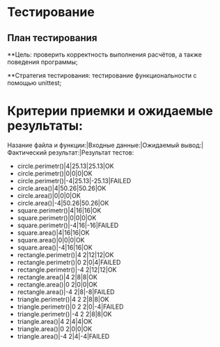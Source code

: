 # Тестирование

## План тестирования

**Цель: проверить корректность выполнения расчётов, а также поведения программы;

**Стратегия тестирования: тестирование функциональности с помощью unittest;

# Критерии приемки и ожидаемые результаты:

Назание файла и функции:|Входные данные:|Ожидаемый вывод:|Фактический результат:|Результат тестов:
- circle.perimetr()|4|25.13|25.13|OK
- circle.perimetr()|0|0|0|OK
- circle.perimetr()|-4|25.13|-25.13|FAILED
- circle.area()|4|50.26|50.26|OK
- circle.area()|0|0|0|OK
- circle.area()|-4|50.26|50.26|OK
- square.perimetr()|4|16|16|OK
- square.perimetr()|0|0|0|OK
- square.perimetr()|-4|16|-16|FAILED
- square.area()|4|16|16|OK
- square.area()|0|0|0|OK
- square.area()|-4|16|16|OK
- rectangle.perimetr()|4 2|12|12|OK
- rectangle.perimetr()|0 2|0|4|FAILED
- rectangle.perimetr()|-4 2|12|12|OK
- rectangle.area()|4 2|8|8|OK
- rectangle.area()|0 2|0|0|OK
- rectangle.area()|-4 2|8|-8|FAILED
- triangle.perimetr()|4 2 2|8|8|OK
- triangle.perimetr()|0 2 2|0|-4|FAILED
- triangle.perimetr()|-4 2 2|8|8|OK
- triangle.area()|4 2|4|4|OK
- triangle.area()|0 2|0|0|OK
- triangle.area()|-4 2|4|-4|FAILED
